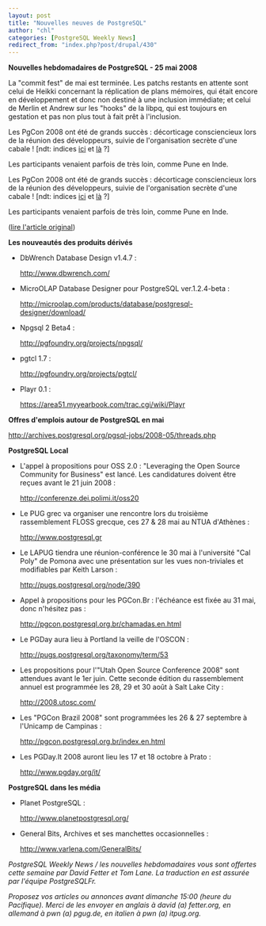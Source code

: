```yaml
---
layout: post
title: "Nouvelles neuves de PostgreSQL"
author: "chl"
categories: [PostgreSQL Weekly News]
redirect_from: "index.php?post/drupal/430"
---
```



<p><strong>Nouvelles hebdomadaires de PostgreSQL - 25 mai 2008</strong></p>

<p>La "commit fest" de mai est terminée. Les patchs restants en attente sont celui de Heikki concernant la réplication de plans mémoires, qui était encore en développement et donc non destiné à une inclusion immédiate; et celui de Merlin et Andrew sur les "hooks" de la libpq, qui est toujours en gestation et pas non plus tout à fait prêt à l'inclusion.</p>

<p>Les PgCon 2008 ont été de grands succès&nbsp;: décorticage consciencieux lors de la réunion des développeurs, suivie de l'organisation secrète d'une cabale&nbsp;! [ndt: indices <a href="http://momjian.us/main/blogs/pgblog.html#May_23_2008">ici</a> et <a href="http://people.planetpostgresql.org/mha/index.php?/archives/2008/05/23.html">là</a> ?]

Les participants venaient parfois de très loin, comme Pune en Inde.</p>

<!--more-->


Les PgCon 2008 ont été de grands succès&nbsp;: décorticage consciencieux lors de la réunion des développeurs, suivie de l'organisation secrète d'une cabale&nbsp;! [ndt: indices <a href="http://momjian.us/main/blogs/pgblog.html#May_23_2008">ici</a> et <a href="http://people.planetpostgresql.org/mha/index.php?/archives/2008/05/23.html">là</a> ?]

Les participants venaient parfois de très loin, comme Pune en Inde.

<p>(<a href="http://people.planetpostgresql.org/dfetter/index.php?/archives/174-PostgreSQL-Weekly-News-May-25-2008.html">lire l'article original</a>)</p>

<!--break-->

<p><strong>Les nouveautés des produits dérivés</strong></p>

<ul>

<li>DbWrench Database Design v1.4.7&nbsp;:

<a target="_blank" href="http://www.dbwrench.com/">http://www.dbwrench.com/</a></li>

<li>MicroOLAP Database Designer pour PostgreSQL ver.1.2.4-beta&nbsp;:

<a target="_blank" href="http://microolap.com/products/database/postgresql-designer/download/">http://microolap.com/products/database/postgresql-designer/download/</a></li>

<li>Npgsql 2 Beta4&nbsp;:

<a target="_blank" href="http://pgfoundry.org/projects/npgsql/">http://pgfoundry.org/projects/npgsql/</a></li>

<li>pgtcl 1.7&nbsp;:

<a target="_blank" href="http://pgfoundry.org/projects/pgtcl/">http://pgfoundry.org/projects/pgtcl/</a></li>

<li>Playr 0.1&nbsp;:

<a target="_blank" href="https://area51.myyearbook.com/trac.cgi/wiki/Playr">https://area51.myyearbook.com/trac.cgi/wiki/Playr</a></li>

</ul>

<p><strong>Offres d'emplois autour de PostgreSQL en mai</strong></p>

<p><a target="_blank" href="http://archives.postgresql.org/pgsql-jobs/2008-05/threads.php">http://archives.postgresql.org/pgsql-jobs/2008-05/threads.php</a></p>

<p><strong>PostgreSQL Local</strong></p>

<ul>

<li>L'appel à propositions pour OSS 2.0&nbsp;: "Leveraging the Open Source Community for Business" est lancé. Les candidatures doivent être reçues avant le 21 juin 2008&nbsp;:

<a target="_blank" href="http://conferenze.dei.polimi.it/oss20">http://conferenze.dei.polimi.it/oss20</a></li>

<li>Le PUG grec va organiser une rencontre lors du troisième rassemblement FLOSS grecque, ces 27 &amp; 28 mai au NTUA d'Athènes&nbsp;:

<a target="_blank" href="http://www.postgresql.gr">http://www.postgresql.gr</a></li>

<li>Le LAPUG tiendra une réunion-conférence le 30 mai à l'université "Cal Poly" de Pomona avec une présentation sur les vues non-triviales et modifiables par Keith Larson&nbsp;:

<a target="_blank" href="http://pugs.postgresql.org/node/390">http://pugs.postgresql.org/node/390</a></li>

<li>Appel à propositions pour les PGCon.Br&nbsp;: l'échéance est fixée au 31 mai, donc n'hésitez pas&nbsp;:

<a target="_blank" href="http://pgcon.postgresql.org.br/chamadas.en.html">http://pgcon.postgresql.org.br/chamadas.en.html</a></li>

<li>Le PGDay aura lieu à Portland la veille de l'OSCON&nbsp;:

<a target="_blank" href="http://pugs.postgresql.org/taxonomy/term/53">http://pugs.postgresql.org/taxonomy/term/53</a></li>

<li>Les propositions pour l'"Utah Open Source Conference 2008" sont attendues avant le 1er juin. Cette seconde édition du rassemblement annuel est programmée les 28, 29 et 30 août à Salt Lake City&nbsp;:

<a target="_blank" href="http://2008.utosc.com/">http://2008.utosc.com/</a></li>

<li>Les "PGCon Brazil 2008" sont programmées les 26 &amp; 27 septembre à l'Unicamp de Campinas&nbsp;:

<a target="_blank" href="http://pgcon.postgresql.org.br/index.en.html">http://pgcon.postgresql.org.br/index.en.html</a></li>

<li>Les PGDay.It 2008 auront lieu les 17 et 18 octobre à Prato&nbsp;:

<a target="_blank" href="http://www.pgday.org/it/">http://www.pgday.org/it/</a></li>

</ul>

<p><strong>PostgreSQL dans les média</strong></p>

<ul>

<li>Planet PostgreSQL&nbsp;:

<a target="_blank" href="http://www.planetpostgresql.org/">http://www.planetpostgresql.org/</a></li>

<li>General Bits, Archives et ses manchettes occasionnelles&nbsp;:

<a target="_blank" href="http://www.varlena.com/GeneralBits/">http://www.varlena.com/GeneralBits/</a></li>

</ul>

<p><em>PostgreSQL Weekly News / les nouvelles hebdomadaires vous sont offertes cette semaine par David Fetter et Tom Lane. La traduction en est assurée par l'équipe PostgreSQLFr.</em></p>

<p><em>Proposez vos articles ou annonces avant dimanche 15:00 (heure du Pacifique). Merci de les envoyer en anglais à david (a) fetter.org, en allemand à pwn (a) pgug.de, en italien à pwn (a) itpug.org.</em></p>